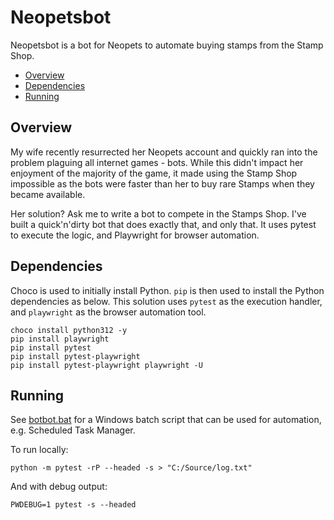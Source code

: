 # Neopetsbot

Neopetsbot is a bot for Neopets to automate buying stamps from the Stamp Shop.

- [Overview](#overview)
- [Dependencies](#dependencies)
- [Running](#running)

## Overview

My wife recently resurrected her Neopets account and quickly ran into the problem plaguing all internet games - bots. While this didn't impact her enjoyment of the majority of the game, it made using the Stamp Shop impossible as the bots were faster than her to buy rare Stamps when they became available.

Her solution? Ask me to write a bot to compete in the Stamps Shop. I've built a quick'n'dirty bot that does exactly that, and only that. It uses pytest to execute the logic, and Playwright for browser automation.

## Dependencies

Choco is used to initially install Python. `pip` is then used to install the Python dependencies as below. This solution uses `pytest` as the execution handler, and `playwright` as the browser automation tool.

```
choco install python312 -y
pip install playwright
pip install pytest
pip install pytest-playwright
pip install pytest-playwright playwright -U
```

## Running

See [botbot.bat](./botbot.bat) for a Windows batch script that can be used for automation, e.g. Scheduled Task Manager.

To run locally:

`python -m pytest -rP --headed -s > "C:/Source/log.txt"`

And with debug output:

`PWDEBUG=1 pytest -s --headed`
